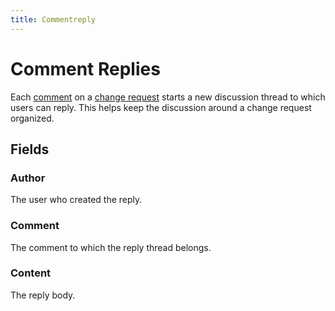 ```yaml
---
title: Commentreply
---
```

# Comment Replies

Each [comment](./comment.md) on a [change request](./changerequest.md) starts a new discussion thread to which users can reply. This helps keep the discussion around a change request organized.

## Fields

### Author

The user who created the reply.

### Comment

The comment to which the reply thread belongs.

### Content

The reply body.
